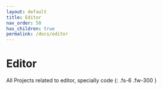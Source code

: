 ```yaml
---
layout: default
title: Editor
nav_order: 50
has_children: true
permalink: /docs/editor
---
```


# Editor

All Projects related to editor, specially code
{: .fs-6 .fw-300 }
